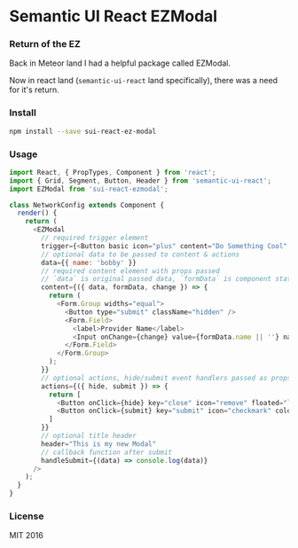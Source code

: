 # Semantic UI React EZModal

### Return of the EZ

Back in Meteor land I had a helpful package called EZModal.

Now in react land (`semantic-ui-react` land specifically), there was a need for it's return.

### Install

```bash
npm install --save sui-react-ez-modal
```

### Usage

```javascript
import React, { PropTypes, Component } from 'react';
import { Grid, Segment, Button, Header } from 'semantic-ui-react';
import EZModal from 'sui-react-ezmodal';

class NetworkConfig extends Component {
  render() {
    return (
      <EZModal
        // required trigger element
        trigger={<Button basic icon="plus" content="Do Something Cool" />}
        // optional data to be passed to content & actions
        data={{ name: 'bobby' }}
        // required content element with props passed
        // `data` is original passed data, `formData` is component state for controlled inputs
        content={({ data, formData, change }) => {
          return (
            <Form.Group widths="equal">
              <Button type="submit" className="hidden" />
              <Form.Field>
                <label>Provider Name</label>
                <Input onChange={change} value={formData.name || ''} name="name" />
              </Form.Field>
            </Form.Group>
          );
        }}
        // optional actions, hide/submit event handlers passed as props
        actions={({ hide, submit }) => {
          return [
            <Button onClick={hide} key="close" icon="remove" floated="left" content="Cancel" />,
            <Button onClick={submit} key="submit" icon="checkmark" color="green" content="OK" />,
          ]
        }}
        // optional title header
        header="This is my new Modal"
        // callback function after submit
        handleSubmit={(data) => console.log(data)}
      />
    );
  }
}
```

### License

MIT 2016
